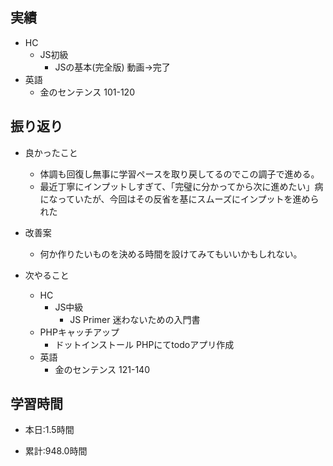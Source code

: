 ## 実績
  - HC
    - JS初級
      - JSの基本(完全版) 動画→完了
  - 英語
    - 金のセンテンス 101-120


## 振り返り
- 良かったこと
  - 体調も回復し無事に学習ペースを取り戻してるのでこの調子で進める。
  - 最近丁寧にインプットしすぎて、「完璧に分かってから次に進めたい」病になっていたが、今回はその反省を基にスムーズにインプットを進められた
- 改善案
  - 何か作りたいものを決める時間を設けてみてもいいかもしれない。

- 次やること
  - HC
    - JS中級
      - JS Primer 迷わないための入門書
  - PHPキャッチアップ
    - ドットインストール PHPにてtodoアプリ作成
  - 英語
    - 金のセンテンス 121-140

## 学習時間
- 本日:1.5時間

- 累計:948.0時間